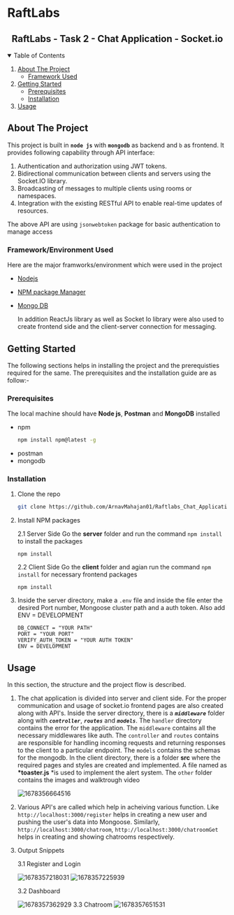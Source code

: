 # RaftLabs

<p align="center">
  <h2 align="center">RaftLabs - Task 2 - Chat Application - Socket.io</h3>
</p>

<!-- TABLE OF CONTENTS -->

<details open="open">
  <summary>Table of Contents</summary>
  <ol>
    <li>
      <a href="#about-the-project">About The Project</a>
      <ul>
        <li><a href="#framework-used">Framework Used</a></li>
      </ul>
    </li>
    <li>
      <a href="#getting-started">Getting Started</a>
      <ul>
        <li><a href="#prerequisites">Prerequisites</a></li>
        <li><a href="#installation">Installation</a></li>
      </ul>
    </li>
    <li><a href="#usage">Usage</a></li>
  </ol>
</details>

<!-- ABOUT THE PROJECT -->

## About The Project

This project is built in **`node js`** with **`mongodb`** as backend and `b` as frontend. It provides following capability through API interface:

1. Authentication and authorization using JWT tokens.
2. Bidirectional communication between clients and servers using the Socket.IO library.
3. Broadcasting of messages to multiple clients using rooms or namespaces.
4. Integration with the existing RESTful API to enable real-time updates of resources.

The above API are using `jsonwebtoken` package for basic authentication to manage access

### Framework/Environment Used

Here are the major framworks/environment which were used in the project

- [Nodejs](https://nodejs.org/en/)
- [NPM package Manager](https://www.npmjs.com/)
- [Mongo DB
  ](https://www.mongodb.com/)

  In addition ReactJs library as well as Socket Io library were also used to create frontend side and the client-server connection for messaging.

<!-- GETTING STARTED -->

## Getting Started

The following sections helps in installing the project and the prerequisties required for the same.
The prerequisites and the installation guide are as follow:-

### Prerequisites

The local machine should have **Node js**, **Postman** and **MongoDB** installed

- npm
  ```sh
  npm install npm@latest -g
  ```
- postman
- mongodb

### Installation

1. Clone the repo

   ```sh
   git clone https://github.com/ArnavMahajan01/Raftlabs_Chat_Applications.git
   ```

2. Install NPM packages

   2.1 Server Side
   Go the **server** folder and run the command `npm install` to install the packages

   ```
   npm install
   ```

   2.2 Client Side
   Go the **client** folder and agian run the command `npm install` for necessary frontend packages

   ```
   npm install
   ```

3. Inside the server directory, make a `.env` file and inside the file enter the desired Port number, Mongoose cluster path and a auth token. Also add ENV = DEVELOPMENT

   ```
   DB_CONNECT = "YOUR PATH"
   PORT = "YOUR PORT"
   VERIFY_AUTH_TOKEN = "YOUR AUTH TOKEN"
   ENV = DEVELOPMENT
   ```

<!-- USAGE -->

## Usage

In this section, the structure and the project flow is described.

1. The chat application is divided into server and client side. For the proper communication and usage of socket.io frontend pages are also created along with API's. Inside the server directory, there is a _**`middleware`**_ folder along with _**`controller`**_, _**`routes`**_ and _**`models`**_. The `handler` directory contains the error for the application. The `middleware` contains all the necessary middlewares like auth. The `controller` and `routes` contains are responsible for handling incoming requests and returning responses to the client to a particular endpoint. The `models` contains the schemas for the mongodb. In the client directory, there is a folder **src** where the required pages and styles are created and implemented. A file named as **\*toaster.js** \*is used to implement the alert system. The `other` folder contains the images and walktrough video

   ![1678356664516](image/README/1678356664516.png)

2. Various API's are called which help in acheiving various function. Like `http://localhost:3000/register` helps in creating a new user and pushing the user's data into Mongoose. Similarly, `http://localhost:3000/chatroom`, `http://localhost:3000/chatroomGet` helps in creating and showing chatrooms respectively.
3. Output Snippets

   3.1 Register and Login

   ![1678357218031](image/README/1678357218031.png)
   ![1678357225939](image/README/1678357225939.png)

   3.2 Dashboard

   ![1678357362929](image/README/1678357362929.png)
   3.3 Chatroom
   ![1678357651531](image/README/1678357651531.png)
